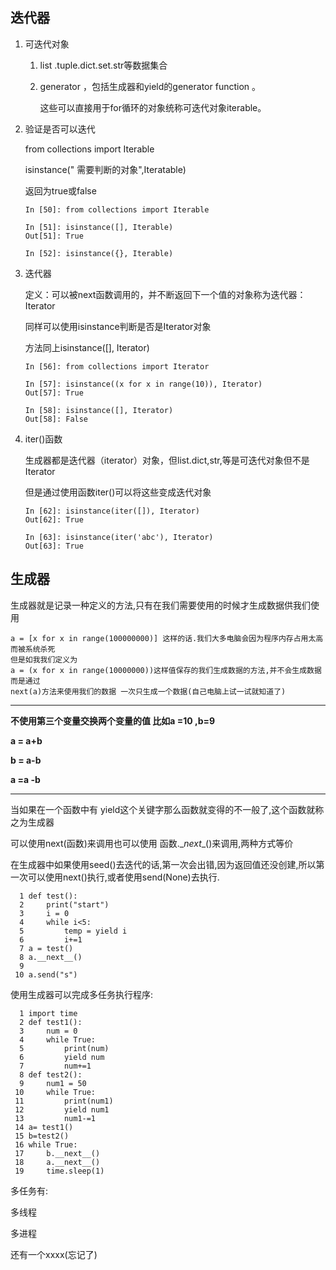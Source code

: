 ## 迭代器

1. 可迭代对象

   1. list .tuple.dict.set.str等数据集合

   2. generator ，包括生成器和yield的generator function 。

      这些可以直接用于for循环的对象统称可迭代对象iterable。

2. 验证是否可以迭代

   from collections import Iterable

   isinstance(" 需要判断的对象",Iteratable)

   返回为true或false

   ```
   In [50]: from collections import Iterable
   
   In [51]: isinstance([], Iterable)
   Out[51]: True
   
   In [52]: isinstance({}, Iterable)
   ```

   

3. 迭代器

   定义：可以被next函数调用的，并不断返回下一个值的对象称为迭代器：Iterator

   同样可以使用isinstance判断是否是Iterator对象

   方法同上isinstance([], Iterator)

   ```
   In [56]: from collections import Iterator
   
   In [57]: isinstance((x for x in range(10)), Iterator)
   Out[57]: True
   
   In [58]: isinstance([], Iterator)
   Out[58]: False
   ```

4. iter()函数

   生成器都是迭代器（iterator）对象，但list.dict,str,等是可迭代对象但不是Iterator

   但是通过使用函数iter()可以将这些变成迭代对象

   ```
   In [62]: isinstance(iter([]), Iterator)
   Out[62]: True
   
   In [63]: isinstance(iter('abc'), Iterator)
   Out[63]: True
   ```

## 生成器

生成器就是记录一种定义的方法,只有在我们需要使用的时候才生成数据供我们使用

```
a = [x for x in range(100000000)] 这样的话.我们大多电脑会因为程序内存占用太高而被系统杀死
但是如我我们定义为
a = (x for x in range(10000000))这样值保存的我们生成数据的方法,并不会生成数据
而是通过
next(a)方法来使用我们的数据 一次只生成一个数据(自己电脑上试一试就知道了)

```

------

**不使用第三个变量交换两个变量的值 比如a =10 ,b=9**

**a = a+b**

**b = a-b**

**a =a -b** 

------

当如果在一个函数中有 yield这个关键字那么函数就变得的不一般了,这个函数就称之为生成器

可以使用next(函数)来调用也可以使用  函数.\__next__()来调用,两种方式等价



在生成器中如果使用seed()去迭代的话,第一次会出错,因为返回值还没创建,所以第一次可以使用next()执行,或者使用send(None)去执行.

```
  1 def test():
  2     print("start")
  3     i = 0
  4     while i<5:
  5         temp = yield i
  6         i+=1
  7 a = test()
  8 a.__next__()
  9 
 10 a.send("s")

```

使用生成器可以完成多任务执行程序:

```
  1 import time
  2 def test1():
  3     num = 0
  4     while True:
  5         print(num)
  6         yield num
  7         num+=1
  8 def test2():
  9     num1 = 50
 10     while True:
 11         print(num1)
 12         yield num1
 13         num1-=1
 14 a= test1()
 15 b=test2()
 16 while True:
 17     b.__next__()
 18     a.__next__()
 19     time.sleep(1)

```

多任务有:

多线程

多进程

还有一个xxxx(忘记了)

